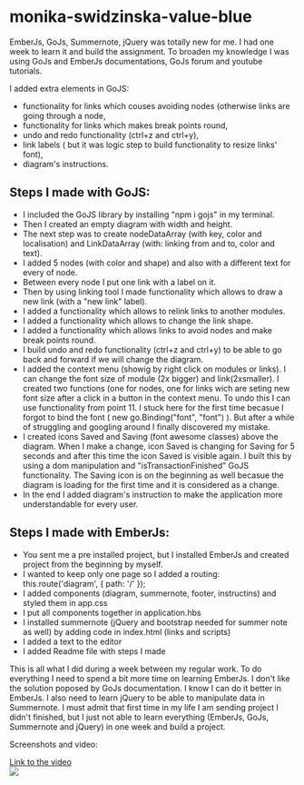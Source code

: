 # monika-swidzinska-value-blue

EmberJs, GoJs, Summernote, jQuery was totally new for me. I had one week to learn it and build the assignment. To broaden my knowledge I was using GoJs and EmberJs documentations, GoJs forum and youtube tutorials.

I added extra elements in GoJS:

- functionality for links which couses avoiding nodes (otherwise links are going through a node,
- functionality for links which makes break points round,
- undo and redo functionality (ctrl+z and ctrl+y),
- link labels ( but it was logic step to build functionality to resize links' font),
- diagram's instructions.

## Steps I made with GoJS:

- I included the GoJS library by installing "npm i gojs" in my terminal.
- Then I created an empty diagram with width and height.
- The next step was to create nodeDataArray (with key, color and localisation) and LinkDataArray (with: linking from and to, color and text).
- I added 5 nodes (with color and shape) and also with a different text for every of node.
- Between every node I put one link with a label on it.
- Then by using linking tool I made functionality which allows to draw a new link (with a "new link" label).
- I added a functionality which allows to relink links to another modules.
- I added a functionality which allows to change the link shape.
- I added a functionality which allows links to avoid nodes and make break points round.
- I build undo and redo functionality (ctrl+z and ctrl+y) to be able to go back and forward if we will change the diagram.
- I added the context menu (showig by right click on modules or links). I can change the font size of module (2x bigger) and link(2xsmaller). I created two functions (one for nodes, one for links wich are seting new font size after a click in a button in the context menu. To undo this I can use functionality from point 11.
  I stuck here for the first time becasue I forgot to bind the font ( new go.Binding("font", "font") ). But after a while of struggling and googling around I finally discovered my mistake.
- I created icons Saved and Saving (font awesome classes) above the diagram. When I make a change, icon Saved is changing for Saving for 5 seconds and after this time the icon Saved is visible again. I built this by using a dom manipulation and "isTransactionFinished" GoJS functionality. The Saving icon is on the beginning as well becasue the diagram is loading for the first time and it is considered as a change.
- In the end I added diagram's instruction to make the application more understandable for every user.

## Steps I made with EmberJs:

- You sent me a pre installed project, but I installed EmberJs and created project from the beginning by myself.
- I wanted to keep only one page so I added a routing: this.route('diagram', { path: '/' });
- I added components (diagram, summernote, footer, instructins) and styled them in app.css
- I put all components together in application.hbs
- I installed summernote (jQuery and bootstrap needed for summer note as well) by adding code in index.html (links and scripts)
- I added a text to the editor
- I added Readme file with steps I made

This is all what I did during a week between my regular work. To do everything I need to spend a bit more time on learning EmberJs. I don't like the <script></script> solution poposed by GoJs documentation. I know I can do it better in EmberJs. I also need to learn jQuery to be able to manipulate data in Summernote. I must admit that first time in my life I am sending project I didn't finished, but I just not able to learn everything (EmberJs, GoJs, Summernote and jQuery) in one week and build a project.

Screenshots and video:
<div>
<a href="https://youtu.be/GI_m390kFXA" target="_blank" >Link to the video</a>
</div>
<div>
<img src="https://res.cloudinary.com/mokaweb/image/upload/v1602766501/ValueBlue/project.png" />
</div>